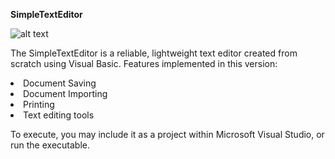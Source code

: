 <b>SimpleTextEditor</b>

![alt text](https://github.com/gurveerdhindsa/SimpleTextEditor/blob/master/Screenshots/Interface.PNG)

The SimpleTextEditor is a reliable, lightweight text editor created from scratch using Visual Basic.
Features implemented in this version:
<li>Document Saving</>
<li>Document Importing</>
<li>Printing</>
<li>Text editing tools</>

To execute, you may include it as a project within Microsoft Visual Studio, or run the executable.


